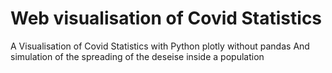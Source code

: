 # Web visualisation of Covid Statistics

A Visualisation of Covid Statistics with Python plotly without pandas And simulation of the spreading of the deseise inside a population
